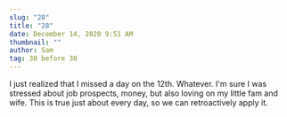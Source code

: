 ```yaml
---
slug: "28"
title: "28"
date: December 14, 2020 9:51 AM
thumbnail: ""
author: Sam
tag: 30 before 30
---
```

I just realized that I missed  a day on the 12th. Whatever. I'm sure I was stressed about job prospects, money, but also loving on my little fam and wife. This is true just about every day, so we can retroactively apply it.